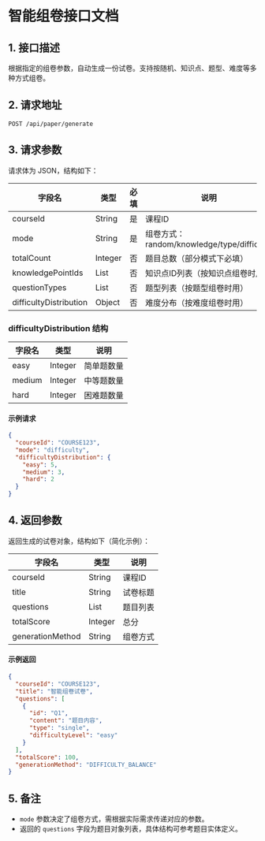 # 智能组卷接口文档

## 1. 接口描述
根据指定的组卷参数，自动生成一份试卷。支持按随机、知识点、题型、难度等多种方式组卷。

## 2. 请求地址

```
POST /api/paper/generate
```

## 3. 请求参数

请求体为 JSON，结构如下：

| 字段名                  | 类型    | 必填 | 说明                                   |
|------------------------|---------|------|----------------------------------------|
| courseId               | String  | 是   | 课程ID                                 |
| mode                   | String  | 是   | 组卷方式：random/knowledge/type/difficulty |
| totalCount             | Integer | 否   | 题目总数（部分模式下必填）             |
| knowledgePointIds      | List    | 否   | 知识点ID列表（按知识点组卷时用）       |
| questionTypes          | List    | 否   | 题型列表（按题型组卷时用）             |
| difficultyDistribution | Object  | 否   | 难度分布（按难度组卷时用）             |

### difficultyDistribution 结构

| 字段名  | 类型    | 说明         |
|---------|---------|--------------|
| easy    | Integer | 简单题数量   |
| medium  | Integer | 中等题数量   |
| hard    | Integer | 困难题数量   |

#### 示例请求

```json
{
  "courseId": "COURSE123",
  "mode": "difficulty",
  "difficultyDistribution": {
    "easy": 5,
    "medium": 3,
    "hard": 2
  }
}
```

## 4. 返回参数

返回生成的试卷对象，结构如下（简化示例）：

| 字段名      | 类型      | 说明         |
|-------------|-----------|--------------|
| courseId    | String    | 课程ID       |
| title       | String    | 试卷标题     |
| questions   | List      | 题目列表     |
| totalScore  | Integer   | 总分         |
| generationMethod | String | 组卷方式   |

#### 示例返回

```json
{
  "courseId": "COURSE123",
  "title": "智能组卷试卷",
  "questions": [
    {
      "id": "Q1",
      "content": "题目内容",
      "type": "single",
      "difficultyLevel": "easy"
    }
  ],
  "totalScore": 100,
  "generationMethod": "DIFFICULTY_BALANCE"
}
```

## 5. 备注

- `mode` 参数决定了组卷方式，需根据实际需求传递对应的参数。
- 返回的 `questions` 字段为题目对象列表，具体结构可参考题目实体定义。
